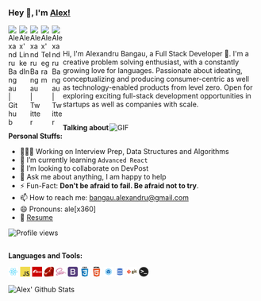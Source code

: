 ### Hey 👋, I'm [Alex!](https://www.alex-portfolio.org/)

<a href="https://github.com/alex_maxinova">
  <img align="left" alt="Alexandru Bangau | Github" width="22px" src="https://cdn.jsdelivr.net/npm/simple-icons@v3/icons/github.svg" />
</a>
<a href="https://www.linkedin.com/in/alexandru-bangau/">
  <img align="left" alt="Alex' LinkedIn" width="22px" src="https://cdn.jsdelivr.net/npm/simple-icons@v3/icons/linkedin.svg" />
</a>
<a href="https://twitter.com/alex_maxinova">
  <img align="left" alt="Alexandru Bangau | Twitter" width="22px" src="https://cdn.jsdelivr.net/npm/simple-icons@v3/icons/twitter.svg" />
</a>
<a href="https://t.me/alex_maxinova">
  <img align="left" alt="Alex' Telegram" width="22px" src="https://cdn.jsdelivr.net/npm/simple-icons@v3/icons/telegram.svg" />
</a>
<a href="https://www.alex-portfolio.org/">
  <img align="left" alt="Alexandru Bangau | Twitter" width="22px" src="https://cdn.jsdelivr.net/npm/simple-icons@v3/icons/icloud.svg" />
</a>
<br />
<br />

Hi, I'm Alexandru Bangau, a Full Stack Developer 🚀. I'm a creative problem solving enthusiast, with a constantly growing love for languages.
Passionate about ideating, conceptualizing and producing consumer-centric as well as technology-enabled products from level zero. Open for exploring exciting full-stack development opportunities in startups as well as companies with scale.
##
<img align="right" alt="GIF" width="300px" src="https://i.pinimg.com/236x/dc/ef/3a/dcef3abedf0e0761203aaeb85886a6f3--jedi-knight-open-source.jpg" />

**Talking about Personal Stuffs:**

- 👨🏽‍💻 Working on Interview Prep, Data Structures and Algorithms
- 🌱 I’m currently learning  `Advanced React`
- 👯 I’m looking to collaborate on DevPost
- 💬 Ask me about anything, I am happy to help
- ⚡️ Fun-Fact: **Don't be afraid to fail. Be afraid not to try**.
- 📫 How to reach me: bangau.alexandru@gmail.com
- 😄 Pronouns: ale[x360]
- 📝 [Resume](https://docs.google.com/document/d/14yTJWkC2g8uR3CkTbcGvkUYWMIy4g7Tbj63Bc8uCLjE/edit?usp=sharing)

![Profile views](https://gpvc.arturio.dev/rammazzoti2000)

##

**Languages and Tools:**  

<code><img height="20" src="https://raw.githubusercontent.com/github/explore/80688e429a7d4ef2fca1e82350fe8e3517d3494d/topics/react/react.png"></code>
<code><img height="20" src="https://raw.githubusercontent.com/github/explore/80688e429a7d4ef2fca1e82350fe8e3517d3494d/topics/javascript/javascript.png"></code>
<code><img height="20" src="https://raw.githubusercontent.com/github/explore/80688e429a7d4ef2fca1e82350fe8e3517d3494d/topics/rails/rails.png"></code>
<code><img height="20" src="https://raw.githubusercontent.com/github/explore/80688e429a7d4ef2fca1e82350fe8e3517d3494d/topics/ruby/ruby.png"></code>
<code><img height="20" src="https://raw.githubusercontent.com/github/explore/80688e429a7d4ef2fca1e82350fe8e3517d3494d/topics/sass/sass.png"></code>
<code><img height="20" src="https://raw.githubusercontent.com/github/explore/80688e429a7d4ef2fca1e82350fe8e3517d3494d/topics/bootstrap/bootstrap.png"></code>
<code><img height="20" src="https://raw.githubusercontent.com/github/explore/80688e429a7d4ef2fca1e82350fe8e3517d3494d/topics/css/css.png"></code>
<code><img height="20" src="https://raw.githubusercontent.com/github/explore/80688e429a7d4ef2fca1e82350fe8e3517d3494d/topics/html/html.png"></code>
<code><img height="20" src="https://raw.githubusercontent.com/github/explore/80688e429a7d4ef2fca1e82350fe8e3517d3494d/topics/webpack/webpack.png"></code>
<code><img height="20" src="https://raw.githubusercontent.com/github/explore/80688e429a7d4ef2fca1e82350fe8e3517d3494d/topics/sql/sql.png"></code>
<code><img height="20" src="https://raw.githubusercontent.com/github/explore/80688e429a7d4ef2fca1e82350fe8e3517d3494d/topics/git/git.png"></code>
<code><img height="20" src="https://raw.githubusercontent.com/github/explore/80688e429a7d4ef2fca1e82350fe8e3517d3494d/topics/terminal/terminal.png"></code>


![Alex' Github Stats](https://github-readme-stats.vercel.app/api?username=rammazzoti2000&show_icons=true&title_color=fff&icon_color=79ff97&text_color=9f9f9f&bg_color=151515)


